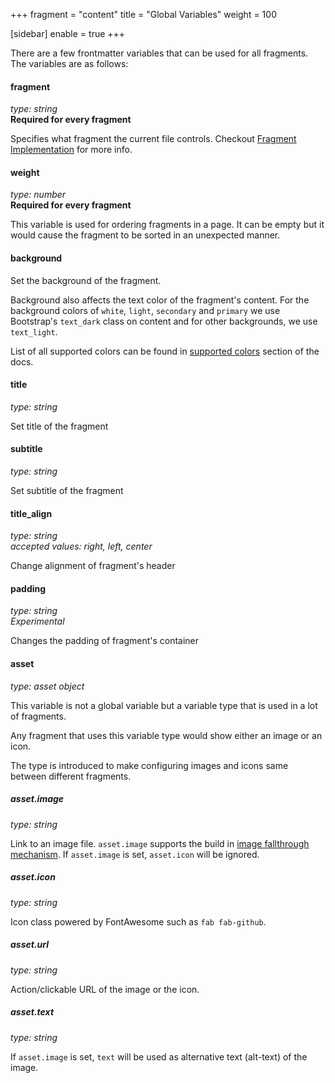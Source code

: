 +++
fragment = "content"
title = "Global Variables"
weight = 100

[sidebar]
  enable = true
+++

There are a few frontmatter variables that can be used for all fragments. The
variables are as follows:

#### fragment
*type: string*  
**Required for every fragment**

Specifies what fragment the current file controls. Checkout [Fragment Implementation](/docs/fragments-implementation/) for more info.

#### weight
*type: number*  
**Required for every fragment**

This variable is used for ordering fragments in a page. It can be empty but it would cause the fragment to be sorted in an unexpected manner.

#### background
Set the background of the fragment.

Background also affects the text color of the fragment's content.
For the background colors of `white`, `light`, `secondary` and `primary` we use Bootstrap's `text_dark` class on content and for other backgrounds, we use `text_light`.

List of all supported colors can be found in [supported colors](/docs/supported-colors) section of the docs.

#### title
*type: string*

Set title of the fragment

#### subtitle
*type: string*

Set subtitle of the fragment

#### title_align
*type: string*  
*accepted values: right, left, center*

Change alignment of fragment's header

#### padding
*type: string*  
*Experimental* 

Changes the padding of fragment's container

#### asset
*type: asset object*

This variable is not a global variable but a variable type that is used in a lot of fragments.

Any fragment that uses this variable type would show either an image or an icon.

The type is introduced to make configuring images and icons same between different fragments.

##### asset.image
*type: string*

Link to an image file. `asset.image` supports the build in [image fallthrough mechanism](/docs/image-fallthrough/).
If `asset.image` is set, `asset.icon` will be ignored.

##### asset.icon
*type: string*

Icon class powered by FontAwesome such as `fab fab-github`.

##### asset.url
*type: string*

Action/clickable URL of the image or the icon.

##### asset.text
*type: string*

If `asset.image` is set, `text` will be used as alternative text (alt-text) of the image.
